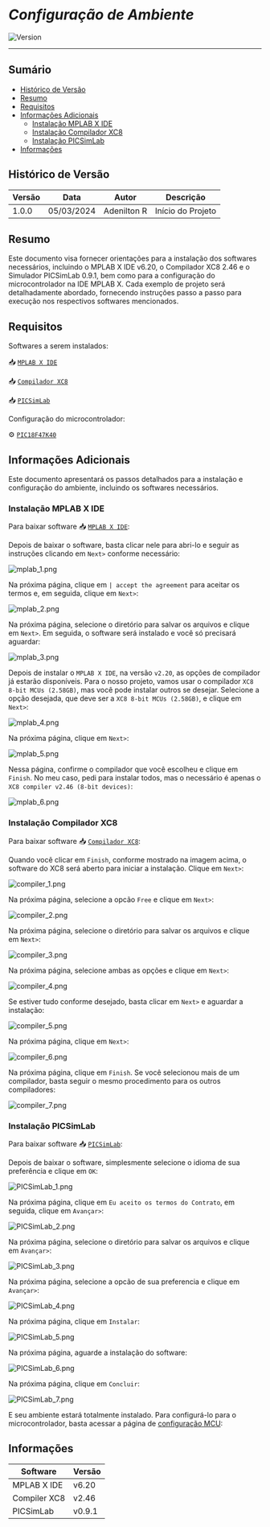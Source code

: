 # _Configuração de Ambiente_

![Version](https://img.shields.io/badge/Version-1.0.0-blue)

---

## Sumário

- [Histórico de Versão](#histórico-de-versão)
- [Resumo](#resumo)
- [Requisitos](#requisitos)
- [Informações Adicionais](#informações-adicionais)
    - [Instalação MPLAB X IDE](#instalação-mplab-x-ide)
    - [Instalação Compilador XC8](#instalação-compilador-xc8)
    - [Instalação PICSimLab](#instalação-picsimlab)
- [Informações](#informações)

## Histórico de Versão

| Versão | Data       | Autor       | Descrição         |
|--------|------------|-------------|-------------------|
| 1.0.0  | 05/03/2024 | Adenilton R | Início do Projeto |

## Resumo

Este documento visa fornecer orientações para a instalação dos softwares necessários, incluindo o MPLAB X IDE v6.20, o Compilador XC8 2.46 e o Simulador PICSimLab 0.9.1, bem como para a configuração do microcontrolador na IDE MPLAB X. Cada exemplo de projeto será detalhadamente abordado, fornecendo instruções passo a passo para execução nos respectivos softwares mencionados.

## Requisitos

Softwares a serem instalados:

📥 [`MPLAB X IDE`](https://www.microchip.com/en-us/tools-resources/develop/mplab-x-ide#tabs)

📥 [`Compilador XC8`](https://www.microchip.com/en-us/tools-resources/develop/mplab-xc-compilers/xc8)

📥 [`PICSimLab`](https://sourceforge.net/projects/picsim/)

Configuração do microcontrolador:

⚙️ [`PIC18F47K40`](https://github.com/AdeniltonR/Exemplos-de-firmware-para-PIC/tree/main/Familia%20PIC/PIC18F47K40)

## Informações Adicionais

Este documento apresentará os passos detalhados para a instalação e configuração do ambiente, incluindo os softwares necessários.

### Instalação MPLAB X IDE

Para baixar software 📥 [`MPLAB X IDE`](https://www.microchip.com/en-us/tools-resources/develop/mplab-x-ide#tabs):

Depois de baixar o software, basta clicar nele para abri-lo e seguir as instruções clicando em `Next>` conforme necessário:

![mplab_1.png](Docs/mplab_1.png)

Na próxima página, clique em `| accept the agreement` para aceitar os termos e, em seguida, clique em `Next>`:

![mplab_2.png](Docs/mplab_2.png)

Na próxima página, selecione o diretório para salvar os arquivos e clique em `Next>`. Em seguida, o software será instalado e você só precisará aguardar:

![mplab_3.png](Docs/mplab_3.png)

Depois de instalar o `MPLAB X IDE`, na versão `v2.20`, as opções de compilador já estarão disponíveis. Para o nosso projeto, vamos usar o compilador `XC8 8-bit MCUs (2.58GB)`, mas você pode instalar outros se desejar. Selecione a opção desejada, que deve ser a `XC8 8-bit MCUs (2.58GB)`, e clique em `Next>`:

![mplab_4.png](Docs/mplab_4.png)

Na próxima página, clique em `Next>`:

![mplab_5.png](Docs/mplab_5.png)

Nessa página, confirme o compilador que você escolheu e clique em `Finish`. No meu caso, pedi para instalar todos, mas o necessário é apenas o `XC8 compiler v2.46 (8-bit devices)`:

![mplab_6.png](Docs/mplab_6.png)

### Instalação Compilador XC8

Para baixar software 📥 [`Compilador XC8`](https://www.microchip.com/en-us/tools-resources/develop/mplab-xc-compilers/xc8):

Quando você clicar em `Finish`, conforme mostrado na imagem acima, o software do XC8 será aberto para iniciar a instalação. Clique em `Next>`:

![compiler_1.png](Docs/compiler_1.png)

Na próxima página, selecione a opcão `Free` e clique em `Next>`:

![compiler_2.png](Docs/compiler_2.png)

Na próxima página, selecione o diretório para salvar os arquivos e clique em `Next>`:

![compiler_3.png](Docs/compiler_3.png)

Na próxima página, selecione ambas as opções e clique em `Next>`:

![compiler_4.png](Docs/compiler_4.png)

Se estiver tudo conforme desejado, basta clicar em `Next>` e aguardar a instalação:

![compiler_5.png](Docs/compiler_5.png)

Na próxima página, clique em `Next>`:

![compiler_6.png](Docs/compiler_6.png)

Na próxima página, clique em `Finish`. Se você selecionou mais de um compilador, basta seguir o mesmo procedimento para os outros compiladores:

![compiler_7.png](Docs/compiler_7.png)

### Instalação PICSimLab

Para baixar software 📥 [`PICSimLab`](https://sourceforge.net/projects/picsim/):

Depois de baixar o software, simplesmente selecione o idioma de sua preferência e clique em `OK`:

![PICSimLab_1.png](Docs/PICSimLab_1.png)

Na próxima página, clique em `Eu aceito os termos do Contrato`, em seguida, clique em `Avançar>`:

![PICSimLab_2.png](Docs/PICSimLab_2.png)

Na próxima página, selecione o diretório para salvar os arquivos e clique em `Avançar>`:

![PICSimLab_3.png](Docs/PICSimLab_3.png)

Na próxima página, selecione a opcão de sua preferencia e clique em `Avançar>`:

![PICSimLab_4.png](Docs/PICSimLab_4.png)

Na próxima página, clique em `Instalar`:

![PICSimLab_5.png](Docs/PICSimLab_5.png)

Na próxima página, aguarde a instalação do software:

![PICSimLab_6.png](Docs/PICSimLab_6.png)

Na próxima página, clique em `Concluir`:

![PICSimLab_7.png](Docs/PICSimLab_7.png)

E seu ambiente estará totalmente instalado. Para configurá-lo para o microcontrolador, basta acessar a página de [configuração MCU](https://github.com/AdeniltonR/Exemplos-de-firmware-para-PIC/tree/main/Familia%20PIC/PIC18F47K40):

## Informações

| Software     | Versão |
|--------------|--------|
| MPLAB X IDE  | v6.20  |
| Compiler XC8 | v2.46  |
| PICSimLab    | v0.9.1 |